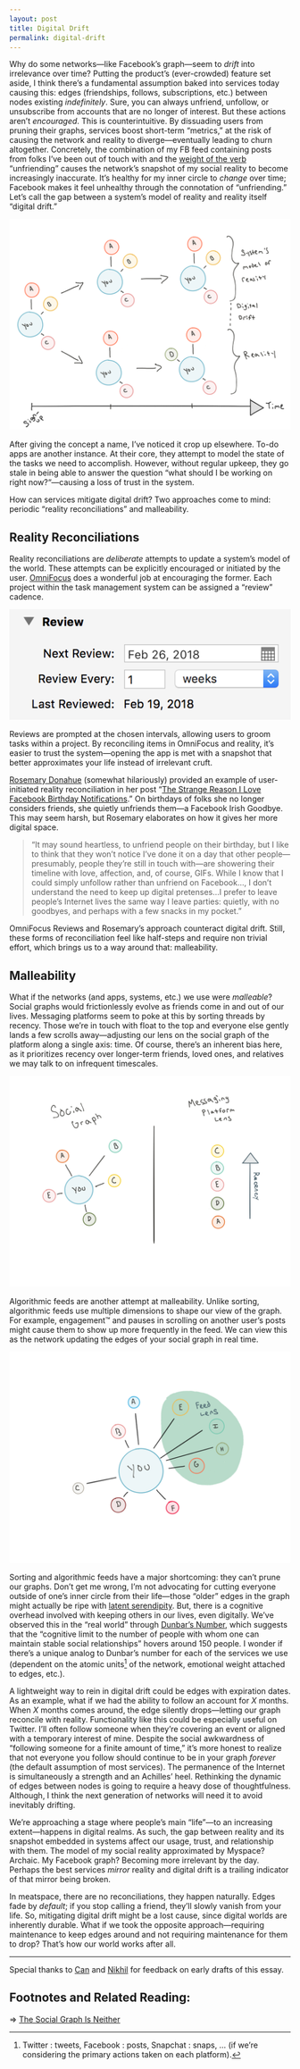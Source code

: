 ```yaml
---
layout: post
title: Digital Drift
permalink: digital-drift
---
```


Why do some networks—like Facebook’s graph—seem to _drift_ into irrelevance over time? Putting the product’s (ever-crowded) feature set aside, I think there’s a fundamental assumption baked into services today causing this: edges (friendships, follows, subscriptions, etc.) between nodes existing _indefinitely_. Sure, you can always unfriend, unfollow, or unsubscribe from accounts that are no longer of interest. But these actions aren’t _encouraged_. This is  counterintuitive. By dissuading users from pruning their graphs, services boost short-term “metrics,” at the risk of causing the network and reality to diverge—eventually leading to churn altogether. Concretely, the combination of my FB feed containing posts from folks I’ve been out of touch with and the [weight of the verb](/ambient-intimacy#network-nomenclature) “unfriending” causes the network’s snapshot of my social reality to become increasingly inaccurate. It’s healthy for my inner circle to _change_ over time; Facebook makes it feel unhealthy through the connotation of “unfriending.” Let’s call the gap between a system’s model of reality and reality itself “digital drift.”

![Diagram of social reality and its graph modeled by a system diverging](/public/images/digital_drift.png)

After giving the concept a name, I’ve noticed it crop up elsewhere. To-do apps are another instance. At their core, they attempt to model the state of the tasks we need to accomplish. However, without regular upkeep, they go stale in being able to answer the question “what should I be working on right now?“—causing a loss of trust in the system.

How can services mitigate digital drift? Two approaches come to mind: periodic “reality reconciliations” and malleability.

## Reality Reconciliations

Reality reconciliations are _deliberate_ attempts to update a system’s model of the world. These attempts can be explicitly encouraged or initiated by the user. [OmniFocus](https://www.omnigroup.com/omnifocus) does a wonderful job at encouraging the former. Each project within the task management system can be assigned a “review” cadence.

![Review: Next Review: Feb 26, 2018, Review Every: 1 week, Last Reviewed: Feb 19, 2018](/public/images/omni_review.png)

Reviews are prompted at the chosen intervals, allowing users to groom tasks within a project. By reconciling items in OmniFocus and reality, it’s easier to trust the system—opening the app is met with a snapshot that better approximates your life instead of irrelevant cruft.

[Rosemary Donahue](https://twitter.com/rosadona) (somewhat hilariously) provided an example of user-initiated reality reconciliation in her post “[The Strange Reason I Love Facebook Birthday Notifications](https://hellogiggles.com/love-sex/friends/love-facebook-notifications-unfriend/).” On birthdays of folks she no longer considers friends, she quietly unfriends them—a Facebook Irish Goodbye. This may seem harsh, but Rosemary elaborates on how it gives her more digital space.

> “It may sound heartless, to unfriend people on their birthday, but I like to think that they won’t notice I’ve done it on a day that other people—presumably, people they’re still in touch with—are showering their timeline with love, affection, and, of course, GIFs. While I know that I could simply unfollow rather than unfriend on Facebook…, I don’t understand the need to keep up digital pretenses…I prefer to leave people’s Internet lives the same way I leave parties: quietly, with no goodbyes, and perhaps with a few snacks in my pocket.”

OmniFocus Reviews and Rosemary’s approach counteract digital drift. Still, these forms of reconciliation feel like half-steps and require non trivial effort, which brings us to a way around that: malleability.

## Malleability

What if the networks (and apps, systems, etc.) we use were _malleable_? Social graphs would frictionlessly evolve as friends come in and out of our lives. Messaging platforms seem to poke at this by sorting threads by recency. Those we’re in touch with float to the top and everyone else gently lands a few scrolls away—adjusting our lens on the social graph of the platform along a single axis: time. Of course, there’s an inherent bias here, as it prioritizes recency over longer-term friends, loved ones, and relatives we may talk to on infrequent timescales.

![Illustration of messaging platforms shuffling the social graph by recency](/public/images/messaging_graph_lens.png)

Algorithmic feeds are another attempt at malleability. Unlike sorting, algorithmic feeds use multiple dimensions to shape our view of the graph. For example, engagement™ and pauses in scrolling on another user’s posts might cause them to show up more frequently in the feed. We can view this as the network updating the edges of your social graph in real time.

![Illustration of feeds creating a lens on a social graph](/public/images/feed_lens.png)

Sorting and algorithmic feeds have a major shortcoming: they can’t prune our graphs. Don’t get me wrong, I’m not advocating for cutting everyone outside of one’s inner circle from their life—those “older” edges in the graph might actually be ripe with [latent serendipity](http://danshipper.com/latent-serendipity). But, there is a cognitive overhead involved with keeping others in our lives, even  digitally. We’ve observed this in the “real world” through [Dunbar’s Number](https://en.wikipedia.org/wiki/Dunbar%27s_number), which suggests that the “cognitive limit to the number of people with whom one can maintain stable social relationships” hovers around 150 people. I wonder if there’s a unique analog to Dunbar’s number for each of the services we use (dependent on the atomic units[^1] of the network, emotional weight attached to edges, etc.).

A lightweight way to rein in digital drift could be edges with expiration dates. As an example, what if we had the ability to follow an account for _X_ months. When _X_ months comes around, the edge silently drops—letting our graph reconcile with reality. Functionality like this could be especially useful on Twitter. I’ll often follow someone when they’re covering an event or aligned with a temporary interest of mine. Despite the social awkwardness of “following someone for a finite amount of time,” it’s more honest to realize that not everyone you follow should continue to be in your graph _forever_ (the default assumption of most services). The permanence of the Internet is simultaneously a strength and an Achilles’ heel. Rethinking the dynamic of edges between nodes is going to require a heavy dose of thoughtfulness. Although, I think the next generation of networks will need it to avoid inevitably drifting.

We’re approaching a stage where people’s main “life”—to an increasing extent—happens in digital realms. As such, the gap between reality and its snapshot embedded in systems affect our usage, trust, and relationship with them. The model of my social reality approximated by Myspace? Archaic. My Facebook graph? Becoming more irrelevant by the day. Perhaps the best services _mirror_ reality and digital drift is a trailing indicator of that mirror being broken.

In meatspace, there are no reconciliations, they happen naturally. Edges fade by _default_; if you stop calling a friend, they’ll slowly vanish from your life. So, mitigating digital drift might be a lost cause, since digital worlds are inherently durable. What if we took the opposite approach—requiring maintenance to keep edges around and not requiring maintenance for them to drop? That’s how our world works after all.

---

Special thanks to [Can](https://twitter.com/can) and [Nikhil](https://twitter.com/nikillinit) for feedback on early drafts of this essay.

## Footnotes and Related Reading:

⇒ [The Social Graph Is Neither](https://blog.pinboard.in/2011/11/the_social_graph_is_neither/)

[^1]: Twitter : tweets, Facebook : posts, Snapchat : snaps, … (if we’re considering the primary actions taken on each platform).
